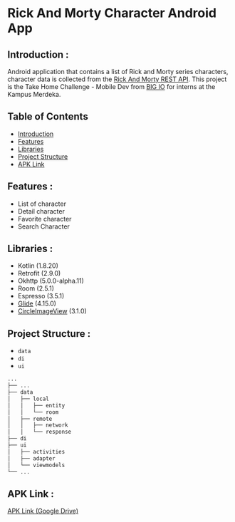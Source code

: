 # Rick And Morty Character Android App

## <a name="introduction"></a> Introduction :
Android application that contains a list of Rick and Morty series characters, character data is collected from the [Rick And Morty REST API](https://rickandmortyapi.com/documentation/). This project is the Take Home Challenge - Mobile Dev from [BIG IO](https://www.bigio.id/) for interns at the Kampus Merdeka.

## Table of Contents

- [Introduction](#introduction)
- [Features](#features)
- [Libraries](#libraries)
- [Project Structure](#project-structures)
- [APK Link](#apk-link)

## <a name="features"></a> Features :
- List of character
- Detail character
- Favorite character
- Search Character

## <a name="libraries"></a> Libraries :
- Kotlin (1.8.20)
- Retrofit (2.9.0)
- Okhttp (5.0.0-alpha.11)
- Room (2.5.1)
- Espresso (3.5.1)
- [Glide](https://github.com/bumptech/glide.git) (4.15.0)
- [CircleImageView](https://github.com/hdodenhof/CircleImageView.git) (3.1.0)

## <a name="project-structures"></a> Project Structure :
* `data`
* `di`
* `ui`
```bash
...
├── ...
├── data                    
│   ├── local               
│   │   ├── entity          
│   │   └── room            
│   ├── remote              
│   │   ├── network         
│   │   └── response        
├── di                      
├── ui                      
│   ├── activities          
│   ├── adapter             
│   └── viewmodels          
└── ...
```

## <a name="apk-link"></a> APK Link :
[APK Link (Google Drive)](https://drive.google.com/file/d/10X5UOFvaXmDJVkwIlVS7E1L4-1oRprEv/view?usp=sharing)
